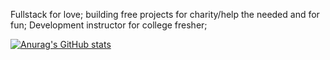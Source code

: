 Fullstack for love;
building free projects for charity/help the needed and for fun;
Development instructor for college fresher;


[![Anurag's GitHub stats](https://github-readme-stats.vercel.app/api?username=sylleryum&hide=contribs)](https://github.com/anuraghazra/github-readme-stats&hide=contribs)
